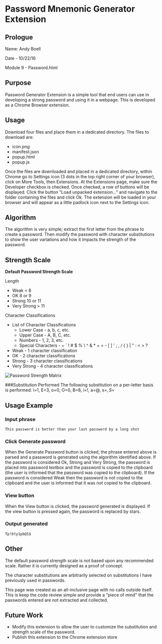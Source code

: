 # Password Mnemonic Generator Extension

## Prologue

Name: Andy Boell

Date - 10/22/16

Module 9 - Password.html

## Purpose

Password Generator Extension is a simple tool that end users can use in developing a strong password and using it in a webpage.  This is developed as a Chrome Browser extension.

## Usage

Download four files and place them in a dedicated directory.  The files to download are:
* icon.png
* manifest.json
* popup.html
* popup.js

Once the files are downloaded and placed in a dedicated directory, within Chrome go to Settings icon (3 dots in the top right corner of your browser), click on More Tools, then Extensions.  At the Extensions page, make sure the Developer checkbox is checked.  Once checked, a row of buttons will be displayed.  Click the button "Load unpacked extension..." and navigate to the folder containing the files and click Ok.  The extension will be loaded in your browser and will appear as a little padlock icon next to the Settings icon.

## Algorithm

The algorithm is very simple; extract the first letter from the phrase to create a password.  Then modify the password with character substitutions to show the user variations and how it impacts the strength of the password.

## Strength Scale
**Default Password Strength Scale**

Length
* Weak < 8
* OK 8 or 9
* Strong 10 or 11
* Very Strong > 11

Character Classifications
* List of Character Classifications
	* Lower Case - a, b, c, etc.
	* Upper Case - A, B, C, etc.
	* Numbers - 1, 2, 3, etc.
	* Special Characters - ~ ` ! # $ % \ ^ & * + = - [ ] ' ; , / { } | " : < > ?
* Weak - 1 character classification
* OK - 2 character classifications
* Strong - 3 character classifications
* Very Strong - 4 character classifications

![Password Strength Matrix](/PasswordStrengthMatrix.JPG)

###Substitution Performed
The following substitution on a per-letter basis is performed: l=1, E=3, o=0, O=0, B=8, i=!, a=@, s=$, S=$

## Usage Example

### Input phrase
`This password is better than your last password by a long shot`

### Click Generate password
When the Generate Password button is clicked, the phrase entered above is parsed and a password is generated using the algorithm identified above.  If the password is considered Ok, Strong and Very Strong, the password is placed into password textbox and the password is copied to the clipboard (the user is informed that the password was copied to the clipboard).  If the password is considered Weak then the password is not copied to the clipboard and the user is informed that it was not copied to the clipboard.

### View button
When the View button is clicked, the password generated is displayed.  If the view button is pressed again, the password is replaced by stars.

### Output generated
`Tp!bty1pb@1$`

## Other

The default password strength scale is not based upon any recommended scale.  Rather it is currently designed as a proof of concept.

The character substitutions are arbitrarily selected on substitutions I have previously used in passwords. 

This page was created as an all-inclusive page with no calls outside itself.  This is keep the code review simple and provide a "piece of mind" that the passwords entered are not extracted and collected.

## Future Work

* Modify this extension to allow the user to customize the substitution and strength scale of the password.
* Publish this extension to the Chrome extension store

